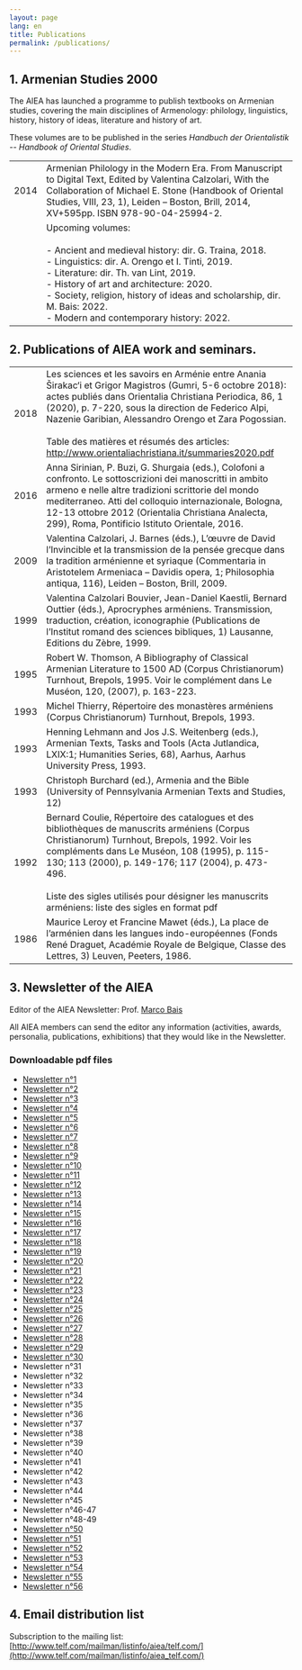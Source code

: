 ```yaml
---
layout: page
lang: en
title: Publications
permalink: /publications/
---
```


## 1. Armenian Studies 2000

The AIEA has launched a programme to publish textbooks on Armenian studies, covering the main disciplines of Armenology: philology, linguistics, history, history of ideas, literature and history of art.          

These volumes are to be published in the series *Handbuch der Orientalistik -- Handbook of Oriental Studies*.

| | |
|-|-|
| 2014 | Armenian Philology in the Modern Era. From Manuscript to Digital Text, Edited by Valentina Calzolari, With the Collaboration of Michael E. Stone (Handbook of Oriental Studies, VIII, 23, 1), Leiden – Boston, Brill, 2014, XV+595pp. ISBN 978-90-04-25994-2.                                                                                                   |
|      | Upcoming volumes:<br> <br>- Ancient and medieval history: dir. G. Traina, 2018.<br>- Linguistics: dir. A. Orengo et I. Tinti, 2019.<br>- Literature: dir. Th. van Lint, 2019.<br>- History of art and architecture: 2020.<br>- Society, religion, history of ideas and scholarship, dir. M. Bais: 2022.<br>- Modern and contemporary history: 2022.  |



## 2. Publications of AIEA work and seminars.

| | |
|------|-------------|
| 2018 | Les sciences et les savoirs en Arménie entre Anania Širakac‘i et Grigor Magistros (Gumri, 5-6 octobre 2018): actes publiés dans Orientalia Christiana Periodica, 86, 1 (2020), p. 7-220, sous la direction de Federico Alpi, Nazenie Garibian, Alessandro Orengo et Zara Pogossian.<br> <br>Table des matières et résumés des articles: http://www.orientaliachristiana.it/summaries2020.pdf  |
| 2016 | Anna Sirinian, P. Buzi, G. Shurgaia (eds.), Colofoni a  confronto. Le sottoscrizioni dei manoscritti in ambito armeno e nelle  altre tradizioni scrittorie del mondo mediterraneo. Atti del colloquio internazionale, Bologna, 12-13 ottobre 2012 (Orientalia Christiana Analecta, 299), Roma, Pontificio Istituto Orientale, 2016.                                                           |
| 2009 | Valentina Calzolari, J. Barnes (éds.), L’œuvre de David l’Invincible et la transmission de la pensée grecque dans la tradition arménienne et syriaque (Commentaria in Aristotelem Armeniaca – Davidis opera, 1; Philosophia antiqua, 116), Leiden – Boston, Brill, 2009.                                                                                                                      |
| 1999 | Valentina Calzolari Bouvier, Jean-Daniel Kaestli, Bernard Outtier (éds.), Aprocryphes arméniens. Transmission, traduction, création, iconographie (Publications de l’Institut romand des sciences bibliques, 1) Lausanne, Editions du Zèbre, 1999.                                                                                                                                            |
| 1995 | Robert W. Thomson, A Bibliography of Classical Armenian Literature to 1500 AD (Corpus Christianorum) Turnhout, Brepols, 1995. Voir le complément dans Le Muséon, 120, (2007), p. 163-223.                                                                                                                                                                                                     |
| 1993 | Michel Thierry, Répertoire des monastères arméniens (Corpus Christianorum) Turnhout, Brepols, 1993.                                                                                                                                                                                                                                                                                           |
| 1993 | Henning Lehmann and Jos J.S. Weitenberg (eds.), Armenian Texts, Tasks and Tools (Acta Jutlandica, LXIX:1; Humanities Series, 68), Aarhus, Aarhus University Press, 1993.                                                                                                                                                                                                                      |
| 1993 | Christoph Burchard (ed.), Armenia and the Bible (University of Pennsylvania Armenian Texts and Studies, 12)                                                                                                                                                                                                                                                                                   |
| 1992 | Bernard Coulie, Répertoire des catalogues et des bibliothèques de manuscrits arméniens (Corpus Christianorum) Turnhout, Brepols, 1992. Voir les compléments dans Le Muséon, 108 (1995), p. 115-130; 113 (2000), p. 149-176; 117 (2004), p. 473-496.<br> <br>Liste des sigles utilisés pour désigner les manuscrits arméniens: liste des sigles en format pdf                                  |
| 1986 | Maurice Leroy et Francine Mawet (éds.), La place de l’arménien dans les langues indo-européennes (Fonds René Draguet, Académie Royale de Belgique, Classe des Lettres, 3) Leuven, Peeters, 1986.   |

## 3. Newsletter of the AIEA

Editor of the AIEA Newsletter: Prof. [Marco Bais](marbais@hotmail.com)

All AIEA members can send the editor any information (activities, awards, personalia, publications, exhibitions) that they would like in the Newsletter.

### Downloadable pdf files

- [Newsletter n°1](public/newsletter/aiea_newsletter_01.pdf)
- [Newsletter n°2](public/newsletter/aiea_newsletter_02.pdf)
- [Newsletter n°3](public/newsletter/aiea_newsletter_03.pdf)
- [Newsletter n°4](public/newsletter/aiea_newsletter_04.pdf)
- [Newsletter n°5](public/newsletter/aiea_newsletter_05.pdf)
- [Newsletter n°6](public/newsletter/aiea_newsletter_06.pdf)
- [Newsletter n°7](public/newsletter/aiea_newsletter_07.pdf)
- [Newsletter n°8](public/newsletter/aiea_newsletter_08.pdf)
- [Newsletter n°9](public/newsletter/aiea_newsletter_09.pdf)
- [Newsletter n°10](public/newsletter/aiea_newsletter_10.pdf)
- [Newsletter n°11](public/newsletter/aiea_newsletter_11.pdf)
- [Newsletter n°12](public/newsletter/aiea_newsletter_12.pdf)
- [Newsletter n°13](public/newsletter/aiea_newsletter_13.pdf)
- [Newsletter n°14](public/newsletter/aiea_newsletter_14.pdf)
- [Newsletter n°15](public/newsletter/aiea_newsletter_15.pdf)
- [Newsletter n°16](public/newsletter/aiea_newsletter_16.pdf)
- [Newsletter n°17](public/newsletter/aiea_newsletter_17.pdf)
- [Newsletter n°18](public/newsletter/aiea_newsletter_18.pdf)
- [Newsletter n°19](public/newsletter/aiea_newsletter_19.pdf)
- [Newsletter n°20](public/newsletter/aiea_newsletter_20.pdf)
- [Newsletter n°21](public/newsletter/aiea_newsletter_21.pdf)
- [Newsletter n°22](public/newsletter/aiea_newsletter_22.pdf)
- [Newsletter n°23](public/newsletter/aiea_newsletter_23.pdf)
- [Newsletter n°24](public/newsletter/aiea_newsletter_24.pdf)
- [Newsletter n°25](public/newsletter/aiea_newsletter_25.pdf)
- [Newsletter n°26](public/newsletter/aiea_newsletter_26.pdf)
- [Newsletter n°27](public/newsletter/aiea_newsletter_27.pdf)
- [Newsletter n°28](public/newsletter/aiea_newsletter_28.pdf)
- [Newsletter n°29](public/newsletter/aiea_newsletter_29.pdf)
- [Newsletter n°30](public/newsletter/aiea_newsletter_30.pdf)
- Newsletter n°31
- Newsletter n°32
- Newsletter n°33
- Newsletter n°34
- Newsletter n°35
- Newsletter n°36
- Newsletter n°37
- Newsletter n°38
- Newsletter n°39
- Newsletter n°40
- Newsletter n°41
- Newsletter n°42
- Newsletter n°43
- Newsletter n°44
- Newsletter n°45
- Newsletter n°46-47
- Newsletter n°48-49
- [Newsletter n°50](public/newsletter/aiea_newsletter_50.pdf)
- [Newsletter n°51](public/newsletter/aiea_newsletter_51.pdf)
- [Newsletter n°52](public/newsletter/aiea_newsletter_52.pdf)
- [Newsletter n°53](public/newsletter/aiea_newsletter_53.pdf)
- [Newsletter n°54](public/newsletter/aiea_newsletter_54.pdf)
- [Newsletter n°55](public/newsletter/aiea_newsletter_55.pdf)
- [Newsletter n°56](public/newsletter/aiea_newsletter_56.pdf)

## 4. Email distribution list

Subscription to the mailing list:
[http://www.telf.com/mailman/listinfo/aiea/telf.com/](http://www.telf.com/mailman/listinfo/aiea_telf.com/)
